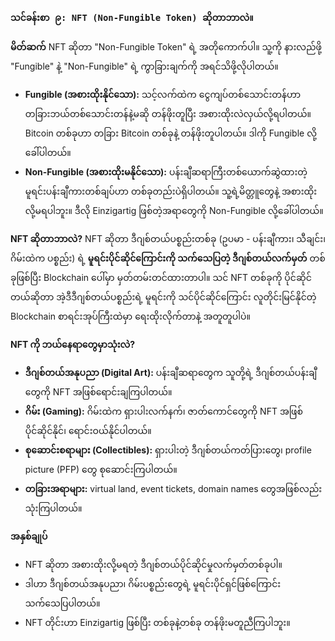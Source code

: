 
### `သင်ခန်းစာ ၉: NFT (Non-Fungible Token) ဆိုတာဘာလဲ။`

**မိတ်ဆက်**
NFT ဆိုတာ "Non-Fungible Token" ရဲ့ အတိုကောက်ပါ။ သူ့ကို နားလည်ဖို့ "Fungible" နဲ့ "Non-Fungible" ရဲ့ ကွာခြားချက်ကို အရင်သိဖို့လိုပါတယ်။

* **Fungible (အစားထိုးနိုင်သော):** သင့်လက်ထဲက ငွေကျပ်တစ်သောင်းတန်ဟာ တခြားဘယ်တစ်သောင်းတန်နဲ့မဆို တန်ဖိုးတူပြီး အစားထိုးလဲလှယ်လို့ရပါတယ်။ Bitcoin တစ်ခုဟာ တခြား Bitcoin တစ်ခုနဲ့ တန်ဖိုးတူပါတယ်။ ဒါကို Fungible လို့ခေါ်ပါတယ်။
* **Non-Fungible (အစားထိုးမနိုင်သော):** ပန်းချီဆရာကြီးတစ်ယောက်ဆွဲထားတဲ့ မူရင်းပန်းချီကားတစ်ချပ်ဟာ တစ်ခုတည်းပဲရှိပါတယ်။ သူ့ရဲ့မိတ္တူတွေနဲ့ အစားထိုးလို့မရပါဘူး။ ဒီလို Einzigartig ဖြစ်တဲ့အရာတွေကို Non-Fungible လို့ခေါ်ပါတယ်။

**NFT ဆိုတာဘာလဲ?**
NFT ဆိုတာ ဒီဂျစ်တယ်ပစ္စည်းတစ်ခု (ဥပမာ - ပန်းချီကား၊ သီချင်း၊ ဂိမ်းထဲက ပစ္စည်း) ရဲ့ **မူရင်းပိုင်ဆိုင်ကြောင်းကို သက်သေပြတဲ့ ဒီဂျစ်တယ်လက်မှတ်** တစ်ခုဖြစ်ပြီး Blockchain ပေါ်မှာ မှတ်တမ်းတင်ထားတာပါ။ သင် NFT တစ်ခုကို ပိုင်ဆိုင်တယ်ဆိုတာ အဲ့ဒီဒီဂျစ်တယ်ပစ္စည်းရဲ့ မူရင်းကို သင်ပိုင်ဆိုင်ကြောင်း လူတိုင်းမြင်နိုင်တဲ့ Blockchain စာရင်းအုပ်ကြီးထဲမှာ ရေးထိုးလိုက်တာနဲ့ အတူတူပါပဲ။ 

**NFT ကို ဘယ်နေရာတွေမှာသုံးလဲ?**
* **ဒီဂျစ်တယ်အနုပညာ (Digital Art):** ပန်းချီဆရာတွေက သူတို့ရဲ့ ဒီဂျစ်တယ်ပန်းချီတွေကို NFT အဖြစ်ရောင်းချကြပါတယ်။
* **ဂိမ်း (Gaming):** ဂိမ်းထဲက ရှားပါးလက်နက်၊ ဇာတ်ကောင်တွေကို NFT အဖြစ် ပိုင်ဆိုင်နိုင်၊ ရောင်းဝယ်နိုင်ပါတယ်။
* **စုဆောင်းစရာများ (Collectibles):** ရှားပါးတဲ့ ဒီဂျစ်တယ်ကတ်ပြားတွေ၊ profile picture (PFP) တွေ စုဆောင်းကြပါတယ်။
* **တခြားအရာများ:** virtual land, event tickets, domain names တွေအဖြစ်လည်း သုံးကြပါတယ်။

**အနှစ်ချုပ်**
* NFT ဆိုတာ အစားထိုးလို့မရတဲ့ ဒီဂျစ်တယ်ပိုင်ဆိုင်မှုလက်မှတ်တစ်ခုပါ။
* ဒါဟာ ဒီဂျစ်တယ်အနုပညာ၊ ဂိမ်းပစ္စည်းတွေရဲ့ မူရင်းပိုင်ရှင်ဖြစ်ကြောင်း သက်သေပြပါတယ်။
* NFT တိုင်းဟာ Einzigartig ဖြစ်ပြီး တစ်ခုနဲ့တစ်ခု တန်ဖိုးမတူညီကြပါဘူး။